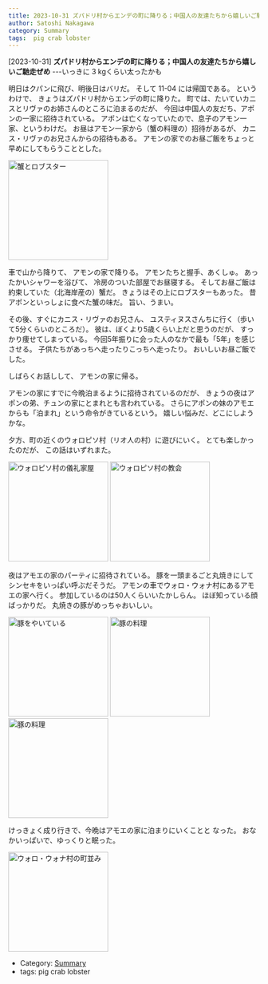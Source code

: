 ```yaml
---
title: 2023-10-31 ズパドリ村からエンデの町に降りる；中国人の友達たちから嬉しいご馳走ぜめ ---いっきに 3 kgくらい太ったかも
author: Satoshi Nakagawa
category: Summary
tags:  pig crab lobster
---
```


[2023-10-31] **ズパドリ村からエンデの町に降りる；中国人の友達たちから嬉しいご馳走ぜめ**  ---いっきに 3 kgくらい太ったかも

 明日はクパンに飛び、明後日はバリだ。
そして 11-04 には帰国である。
というわけで、
きょうはズパドリ村からエンデの町に降りた。
町では、たいていカニスとリヴァのお姉さんのところに泊まるのだが、
今回は中国人の友だち、アポンの一家に招待されている。
アポンは亡くなっていたので、息子のアモン一家、というわけだ。
お昼はアモン一家から（蟹の料理の）招待があるが、
カニス・リヴァのお兄さんからの招待もある。
アモンの家でのお昼ご飯をちょっと早めにしてもらうこととした。

<img src="pict/2023-10-31-crab.jpg)" alt="蟹とロブスター" width="200"/>

 車で山から降りて、
アモンの家で降りる。
アモンたちと握手、あくしゅ。
あったかいシャワーを浴びて、
冷房のついた部屋でお昼寝する。
そしてお昼ご飯は約束していた（北海岸産の）蟹だ。
きょうはその上にロブスターもあった。
昔アポンといっしょに食べた蟹の味だ。
旨い、うまい。

 その後、すぐにカニス・リヴァのお兄さん、
ユスティヌスさんちに行く（歩いて5分くらいのところだ）。
彼は、ぼくより5歳くらい上だと思うのだが、
すっかり痩せてしまっている。
今回5年振りに会った人のなかで最も「5年」を感じさせる。
子供たちがあっちへ走ったりこっちへ走ったり。
おいしいお昼ご飯でした。

 しばらくお話しして、
アモンの家に帰る。

 アモンの家にすでに今晩泊まるように招待されているのだが、
きょうの夜はアポンの弟、チュンの家にとまれとも言われている。
さらにアポンの妹のアモエからも「泊まれ」という命令がきているという。
嬉しい悩みだ、どこにしようかな。

 夕方、町の近くのウォロピソ村（リオ人の村）に遊びにいく。
とても楽しかったのだが、
この話はいずれまた。

<img src="pict/2023-10-31-wolotopo-1.jpg)" alt="ウォロピソ村の儀礼家屋" width="200"/>

<img src="pict/2023-10-31-wolotopo-2.jpg)" alt="ウォロピソ村の教会" width="200"/>

 夜はアモエの家のパーティに招待されている。
豚を一頭まるごと丸焼きにしてシンセキをいっぱい呼ぶだそうだ。
アモンの車でウォロ・ウォナ村にあるアモエの家へ行く。
参加しているのは50人くらいいたかしらん。
ほぼ知っている顔ばっかりだ。
丸焼きの豚がめっちゃおいしい。

<img src="pict/2023-10-31-cooking.jpg)" alt="豚をやいている" width="200"/>

<img src="pict/2023-10-31-pork-1.jpg)" alt="豚の料理" width="200"/>

<img src="pict/2023-10-31-pork-2.jpg)" alt="豚の料理" width="200"/>

 けっきょく成り行きで、今晩はアモエの家に泊まりにいくことと
なった。
おなかいっぱいで、ゆっくりと眠った。

<img src="pict/2023-10-31-wolowona.jpg)" alt="ウォロ・ウォナ村の町並み" width="200"/>

- Category: [Summary](https://merapano.github.io/categories.html#Summary)
- tags:  pig crab lobster
